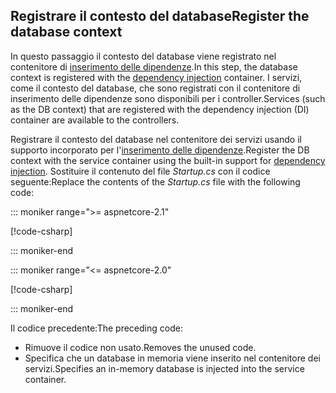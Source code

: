 ## <a name="register-the-database-context"></a><span data-ttu-id="ebcc5-101">Registrare il contesto del database</span><span class="sxs-lookup"><span data-stu-id="ebcc5-101">Register the database context</span></span>

<span data-ttu-id="ebcc5-102">In questo passaggio il contesto del database viene registrato nel contenitore di [inserimento delle dipendenze](xref:fundamentals/dependency-injection).</span><span class="sxs-lookup"><span data-stu-id="ebcc5-102">In this step, the database context is registered with the [dependency injection](xref:fundamentals/dependency-injection) container.</span></span> <span data-ttu-id="ebcc5-103">I servizi, come il contesto del database, che sono registrati con il contenitore di inserimento delle dipendenze sono disponibili per i controller.</span><span class="sxs-lookup"><span data-stu-id="ebcc5-103">Services (such as the DB context) that are registered with the dependency injection (DI) container are available to the controllers.</span></span>

<span data-ttu-id="ebcc5-104">Registrare il contesto del database nel contenitore dei servizi usando il supporto incorporato per l'[inserimento delle dipendenze](xref:fundamentals/dependency-injection).</span><span class="sxs-lookup"><span data-stu-id="ebcc5-104">Register the DB context with the service container using the built-in support for [dependency injection](xref:fundamentals/dependency-injection).</span></span> <span data-ttu-id="ebcc5-105">Sostituire il contenuto del file *Startup.cs* con il codice seguente:</span><span class="sxs-lookup"><span data-stu-id="ebcc5-105">Replace the contents of the *Startup.cs* file with the following code:</span></span>

::: moniker range=">= aspnetcore-2.1"

[!code-csharp[](../../tutorials/first-web-api/samples/2.1/TodoApi/Startup.cs?highlight=3,5,13-14)]

::: moniker-end

::: moniker range="<= aspnetcore-2.0"

[!code-csharp[](../../tutorials/first-web-api/samples/2.0/TodoApi/Startup.cs?highlight=2,4,12-13)]

::: moniker-end  

<span data-ttu-id="ebcc5-106">Il codice precedente:</span><span class="sxs-lookup"><span data-stu-id="ebcc5-106">The preceding code:</span></span>

* <span data-ttu-id="ebcc5-107">Rimuove il codice non usato.</span><span class="sxs-lookup"><span data-stu-id="ebcc5-107">Removes the unused code.</span></span>
* <span data-ttu-id="ebcc5-108">Specifica che un database in memoria viene inserito nel contenitore dei servizi.</span><span class="sxs-lookup"><span data-stu-id="ebcc5-108">Specifies an in-memory database is injected into the service container.</span></span>
